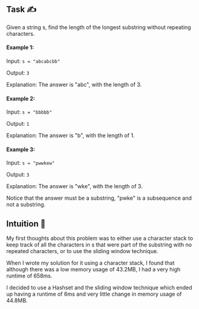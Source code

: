 ## Task ✍
Given a string s, find the length of the longest substring without repeating characters.

#### Example 1:
Input: ```s = "abcabcbb"```

Output: ```3```

Explanation: The answer is "abc", with the length of 3.

#### Example 2:
Input: ```s = "bbbbb"```

Output: ```1```

Explanation: The answer is "b", with the length of 1.

#### Example 3:
Input: ```s = "pwwkew"```

Output: ```3```

Explanation: The answer is "wke", with the length of 3.

Notice that the answer must be a substring, "pwke" is a subsequence and not a substring.

## Intuition 💬
<!-- Describe your first thoughts on how to solve this problem. -->
My first thoughts about this problem was to either use a character stack to keep track of all the characters in s that were part of the substring with no repeated characters, or to use the sliding window technique.

When I wrote my solution for it using a character stack, I found that although there was a low memory usage of 43.2MB, I had a very high runtime of 658ms.

I decided to use a Hashset and the sliding window technique which ended up having a runtime of 6ms and very little change in memory usage of 44.8MB.
